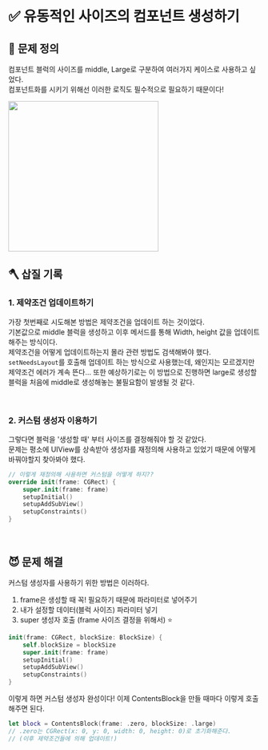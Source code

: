 # ✅  유동적인 사이즈의 컴포넌트 생성하기

## 🤔 문제 정의
컴포넌트 블럭의 사이즈를 middle, Large로 구분하여 여러가지 케이스로 사용하고 싶었다.   
컴포넌트화를 시키기 위해선 이러한 로직도 필수적으로 필요하기 때문이다!

<img width="300" src="https://user-images.githubusercontent.com/113565086/230769704-3f798cdc-cc28-445c-9b92-323f684272c0.png">

<br>

## 🪓 삽질 기록

### 1. 제약조건 업데이트하기

가장 첫번째로 시도해본 방법은 제약조건을 업데이트 하는 것이었다.   
기본값으로 middle 블럭을 생성하고 이후 메서드를 통해 Width, height 값을 업데이트 해주는 방식이다.   
제약조건을 어떻게 업데이트하는지 몰라 관련 방법도 검색해봐야 했다.   
`setNeedsLayout`를 호출해 업데이트 하는 방식으로 사용했는데, 왜인지는 모르겠지만 제약조건 에러가 계속 뜬다...
또한 예상하기로는 이 방법으로 진행하면 large로 생성할 블럭을 처음에 middle로 생성해놓는 불필요함이 발생될 것 같다.   

<br>

### 2. 커스텀 생성자 이용하기

그렇다면 블럭을 '생성할 때' 부터 사이즈를 결정해줘야 할 것 같았다.    
문제는 평소에 UIView를 상속받아 생성자를 재정의해 사용하고 있었기 때문에 어떻게 바꿔야할지 찾아봐야 했다.   

~~~swift
// 이렇게 재정의해 사용하면 커스텀을 어떻게 하지??
override init(frame: CGRect) {
    super.init(frame: frame)
    setupInitial()
    setupAddSubView()
    setupConstraints()
}
~~~

<br>

## 😈 문제 해결

커스텀 생성자를 사용하기 위한 방법은 이러하다.   
1. frame은 생성할 때 꼭! 필요하기 때문에 파라미터로 넣어주기
2. 내가 설정할 데이터(블럭 사이즈) 파라미터 넣기
3. super 생성자 호출 (frame 사이즈 결정을 위해서) ⭐️

~~~swift
init(frame: CGRect, blockSize: BlockSize) {
    self.blockSize = blockSize
    super.init(frame: frame)
    setupInitial()
    setupAddSubView()
    setupConstraints()
}
~~~

이렇게 하면 커스텀 생성자 완성이다! 이제 ContentsBlock을 만들 때마다 이렇게 호출해주면 된다.   

~~~swift
let block = ContentsBlock(frame: .zero, blockSize: .large)
// .zero는 CGRect(x: 0, y: 0, width: 0, height: 0)로 초기화해준다.
// (이후 제약조건들에 의해 업데이트!)
~~~

